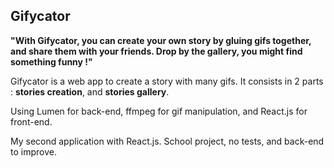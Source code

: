 ## Gifycator

**"With Gifycator, you can create your own story by gluing gifs together, and share them with your friends. Drop by the gallery, you might find something funny !"**

Gifycator is a web app to create a story with many gifs. It consists in 2 parts : **stories creation**, and **stories gallery**.

Using Lumen for back-end, ffmpeg for gif manipulation, and React.js for front-end.

My second application with React.js. School project, no tests, and back-end to improve.
